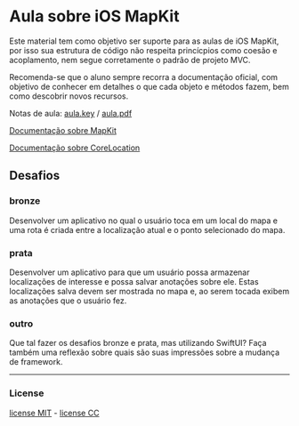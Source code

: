# Aula sobre iOS MapKit

Este material tem como objetivo ser suporte para as aulas de iOS MapKit, por isso sua estrutura de código não respeita princícpios como coesão e acoplamento, nem segue corretamente o padrão de projeto MVC.

Recomenda-se que o aluno sempre recorra a documentação oficial, com objetivo de conhecer em detalhes o que cada objeto e métodos fazem, bem como descobrir novos recursos.

Notas de aula: [aula.key](aula_iOS-MapKit.key) / [aula.pdf](aula_iOS-MapKit.pdf)

[Documentação sobre MapKit](https://developer.apple.com/documentation/mapkit)

[Documentação sobre CoreLocation](https://developer.apple.com/reference/corelocation)

## Desafios

### bronze

Desenvolver um aplicativo no qual o usuário toca em um local do mapa e uma rota é criada entre a localização atual e o ponto selecionado do mapa.

### prata

Desenvolver um aplicativo para que um usuário possa armazenar localizações de interesse e possa salvar anotações sobre ele. Estas localizações salva devem ser mostrada no mapa e, ao serem tocada exibem as anotações que o usuário fez.

### outro

Que tal fazer os desafios bronze e prata, mas utilizando SwiftUI? Faça também uma reflexão sobre quais são suas impressões sobre a mudança de framework.

---

### License
[license MIT](LICENSE_MIT.txt) - [license CC](LICENSE_CC-BY-NC-ND.md)